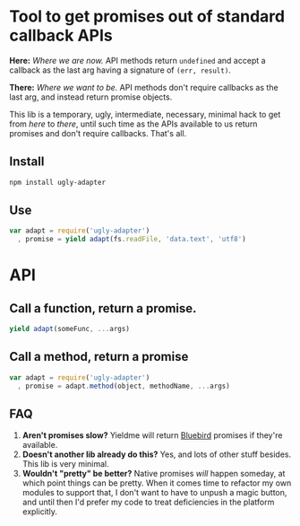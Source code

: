 # Tool to get promises out of standard callback APIs

**Here:**
*Where we are now.*
API methods return `undefined` and accept a callback as the last arg having a signature of `(err, result)`.

**There:**
*Where we want to be.*
API methods don't require callbacks as the last arg, and instead return promise objects.

This lib is a temporary, ugly, intermediate, necessary, minimal hack to get from *here* to *there*, until such time as the APIs available to us return promises and don't require callbacks.
That's all.

## Install

```bash
npm install ugly-adapter
```

## Use

```js
var adapt = require('ugly-adapter')
  , promise = yield adapt(fs.readFile, 'data.text', 'utf8')
```

# API

## Call a function, return a promise.

```js
yield adapt(someFunc, ...args)
```

## Call a method, return a promise

```js
var adapt = require('ugly-adapter')
  , promise = adapt.method(object, methodName, ...args)
```

## FAQ

 1. **Aren't promises slow?** Yieldme will return [Bluebird](https://www.npmjs.com/package/bluebird) promises if they're available.
 2. **Doesn't another lib already do this?** Yes, and lots of other stuff besides. This lib is very minimal.
 3. **Wouldn't "pretty" be better?** Native promises *will* happen someday, at which point things can be pretty. When it comes time to refactor my own modules to support that, I don't want to have to unpush a magic button, and until then I'd prefer my code to treat deficiencies in the platform explicitly.
